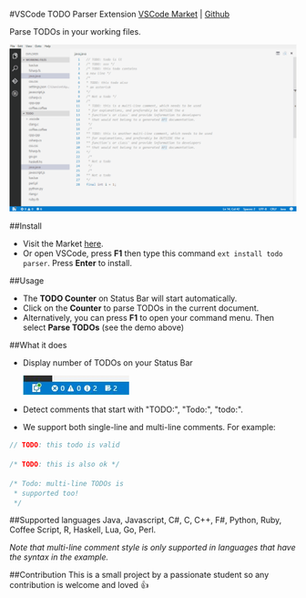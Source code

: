 #VSCode TODO Parser Extension
[VSCode Market](https://marketplace.visualstudio.com/items?itemName=minhthai.vscode-todo-parser) | [Github](https://github.com/kantlove/vscode-todo-parser)

Parse TODOs in your working files.

![Demo](./images/demo_vscode1.2.gif "Demo")

##Install
- Visit the Market [here](https://marketplace.visualstudio.com/items?itemName=minhthai.vscode-todo-parser).
- Or open VSCode, press **F1** then type this command `ext install todo parser`. Press **Enter** to install.

##Usage
- The __TODO Counter__ on Status Bar will start automatically.
- Click on the __Counter__ to parse TODOs in the current document.
- Alternatively, you can  press **F1** to open your command menu. Then select __Parse TODOs__ (see the demo above)

##What it does
- Display number of TODOs on your Status Bar

  ![status bar](./images/status_bar.jpg "Status bar")

- Detect comments that start with "TODO:", "Todo:", "todo:".
- We support both single-line and multi-line comments. For example:

```java
// TODO: this todo is valid

/* TODO: this is also ok */

/* Todo: multi-line TODOs is 
 * supported too!
 */
```

##Supported languages
Java, Javascript, C#, C, C++, F#, Python, Ruby, Coffee Script, R, Haskell, Lua, Go, Perl.

*Note that multi-line comment style is only supported in languages that have the syntax in the example.*

##Contribution
This is a small project by a passionate student so any contribution is welcome and loved :+1:





